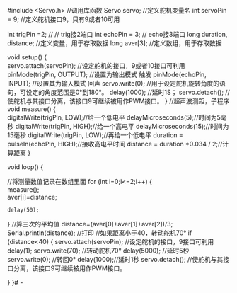 #include <Servo.h>   //调用库函数
Servo servo;      //定义舵机变量名
int servoPin = 9;   //定义舵机接口9，只有9或者10可用

int trigPin =2;    // // trig接2端口
int echoPin = 3;   // echo接3端口
long duration, distance;   //定义变量，用于存取数据
long aver[3];   //定义数组，用于存取数据

void setup() {     
  servo.attach(servoPin);   //设定舵机的接口，9或者10接口可利用 
 pinMode(trigPin, OUTPUT);   //设置为输出模式 触发
  pinMode(echoPin, INPUT);   //设置其为输入模式  回声
  servo.write(0);    //用于设定舵机旋转角度的语句，可设定的角度范围是0°到180°。
  delay(1000);     //延时1S；
  servo.detach();  //使舵机与其接口分离，该接口9可继续被用作PWM接口。
} 
//超声波测距，子程序
void measure() {  
  digitalWrite(trigPin, LOW);//给一个低电平
  delayMicroseconds(5);//时间为5毫秒
  digitalWrite(trigPin, HIGH);//给一个高电平
  delayMicroseconds(15);//时间为15毫秒
  digitalWrite(trigPin, LOW);//再给一个低电平
  duration = pulseIn(echoPin, HIGH);//接收高电平时间
  distance = duration *0.034 / 2;//计算距离
}

void loop() { 

//将测量数值记录在数组里面
  for (int i=0;i<=2;i++) {   
    measure();               
    aver[i]=distance;     
       
    delay(50);           
  }
 //算三次的平均值
  distance=(aver[0]+aver[1]+aver[2])/3; 
   Serial.println(distance);   //打印
//如果距离小于40，转动舵机70°
  if (distance<40) {
    servo.attach(servoPin); //设定舵机的接口，9接口可利用  
    delay(1);
    servo.write(70);  //转动舵机70°
    delay(5000);  //延时5秒
    servo.write(0);    //转回0°
    delay(1000);//延时1秒
    servo.detach();      //使舵机与其接口分离，该接口9可继续被用作PWM接口。

  }
}# -
